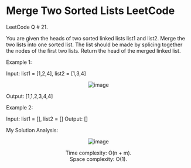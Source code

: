 # Merge Two Sorted Lists LeetCode

LeetCode Q # 21.

You are given the heads of two sorted linked lists list1 and list2.
Merge the two lists into one sorted list. The list should be made by splicing together the nodes of the first two lists.
Return the head of the merged linked list.

Example 1:

Input: list1 = [1,2,4], list2 = [1,3,4]

<div align = "center">
  
  ![image](https://github.com/xo-azeem/Merge-Two-Sorted-Lists-LeetCode/assets/171427226/def1b56c-3f57-4f14-ab52-25bd6381f121)
</div>

Output: [1,1,2,3,4,4]

Example 2:

Input: list1 = [], list2 = []
Output: []

My Solution Analysis:

<div align = "center">

  ![image](https://github.com/xo-azeem/Merge-Two-Sorted-Lists-LeetCode/assets/171427226/1e06f359-0435-4fc4-ac58-e8bad0ddecbc)

  Time complexity: O(n + m).</br>Space complexity: O(1).
</div>
